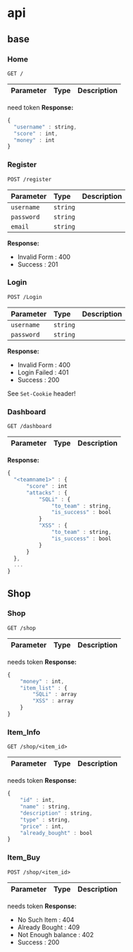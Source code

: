 # api

## base
### Home
```http
GET /
```
| Parameter | Type | Description |
| :--- | :--- | :--- |

need token
**Response:** 
```javascript
{
  "username" : string,
  "score" : int,
  "money" : int
}
```

### Register
```http
POST /register
```
| Parameter | Type | Description |
| :--- | :--- | :--- |
| `username` | `string` |  |
| `password` | `string` |  |
| `email` | `string` |  |

**Response:** 
- Invalid Form : 400
- Success : 201

### Login
```http
POST /Login
```
| Parameter | Type | Description |
| :--- | :--- | :--- |
| `username` | `string` |  |
| `password` | `string` |  |

**Response:** 
- Invalid Form : 400
- Login Failed : 401
- Success : 200

See `Set-Cookie` header!


### Dashboard
```http
GET /dashboard
```
| Parameter | Type | Description |
| :--- | :--- | :--- |

**Response:** 
```javascript
{
  "<teamname1>" : {
      "score" : int
      "attacks" : {
          "SQLi" : {
              "to_team" : string,
              "is_success" : bool
          }
          "XSS" : {
              "to_team" : string,
              "is_success" : bool
          }
      }
  },
  ...
}
```


## Shop
### Shop
```http
GET /shop
```
| Parameter | Type | Description |
| :--- | :--- | :--- |

needs token
**Response:** 
```javascript
{
    "money" : int,
    "item_list" : {
        "SQLi" : array
        "XSS" : array
    }
}
```

### Item_Info
```http
GET /shop/<item_id>
```
| Parameter | Type | Description |
| :--- | :--- | :--- |

needs token
**Response:** 
```javascript
{
    "id" : int,
    "name" : string,
    "description" : string,
    "type" : string,
    "price" : int,
    "already_bought" : bool
}
```

### Item_Buy
```http
POST /shop/<item_id>
```
| Parameter | Type | Description |
| :--- | :--- | :--- |

needs token
**Response:** 
- No Such Item : 404
- Already Bought : 409
- Not Enough balance : 402
- Success : 200
